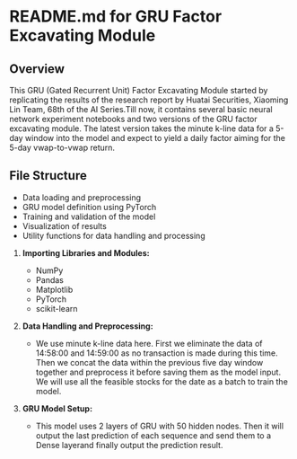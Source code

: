 # README.md for GRU Factor Excavating Module

## Overview
This GRU (Gated Recurrent Unit) Factor Excavating Module started by replicating the results of the research report by Huatai Securities, Xiaoming Lin Team, 68th of the AI Series.Till now, it contains several basic neural network experiment notebooks and two versions of the GRU factor excavating module. The latest version takes the minute k-line data for a 5-day window into the model and expect to yield a daily factor aiming for the 5-day vwap-to-vwap return.

## File Structure
- Data loading and preprocessing
- GRU model definition using PyTorch
- Training and validation of the model
- Visualization of results
- Utility functions for data handling and processing


1. **Importing Libraries and Modules:**
   - NumPy
   - Pandas
   - Matplotlib
   - PyTorch
   - scikit-learn

2. **Data Handling and Preprocessing:**
   - We use minute k-line data here. First we eliminate the data of 14:58:00 and 14:59:00 as no transaction is made during this time. Then we concat the data within the previous five day window together and preprocess it before saving them as the model input. We will use all the feasible stocks for the date as a batch to train the model.

3. **GRU Model Setup:**
   - This model uses 2 layers of GRU with 50 hidden nodes. Then it will output the last prediction of each sequence and send them to a Dense layerand finally output the prediction result.
